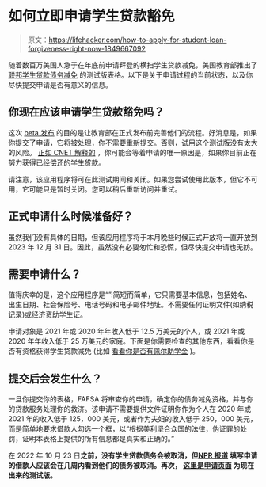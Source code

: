 # 如何立即申请学生贷款豁免

> 原文：<https://lifehacker.com/how-to-apply-for-student-loan-forgiveness-right-now-1849667092>

随着数百万美国人急于在年底前申请拜登的横扫学生贷款减免，美国教育部推出了 [联邦学生贷款债务减免](https://studentaid.gov/debt-relief/application) 的测试版表格。以下是关于申请过程的当前状态，以及你尽快提交申请是否有意义的信息。



## 你现在应该申请学生贷款豁免吗？

这次 [beta 发布](https://studentaid.gov/debt-relief/application) 的目的是让教育部在正式发布前完善他们的流程。好消息是，如果你提交了申请，它将被处理，你不需要重新提交。否则，试用这个测试版没有太大的风险。 [正如 CNET 解释的](https://www.cnet.com/personal-finance/loans/how-to-apply-for-student-loan-debt-relief-now-with-beta-version-of-form/) ，你可能会等着申请的唯一原因是，如果你目前正在努力获得已经偿还的学生贷款。

请注意，该应用程序将可在此测试期间和关闭。如果您尝试使用此版本，但它不可用，它可能只是暂时关闭。您可以稍后重新访问并重试。

## 正式申请什么时候准备好？

虽然我们没有具体的日期，但该应用程序将于本月晚些时候正式开放将一直开放到 2023 年 12 月 31 日。因此，虽然没有必要匆忙和恐慌，但尽快提交申请也无妨。

## **需要申请什么？**

值得庆幸的是，这个应用程序是“”:简短而简单，它只需要基本信息，包括姓名、出生日期、社会保险号、电话号码和电子邮件地址。不需要任何证明文件(如纳税记录)或经济资助学生证。

申请对象是 2021 年或 2020 年年收入低于 12.5 万美元的个人，或 2021 年或 2020 年年收入低于 25 万美元的家庭。下面是你需要检查的其他东西，看看你是否有资格获得学生贷款减免 (比如 [看看你是否有佩尔助学金](https://lifehacker.com/how-to-find-out-if-you-have-a-pell-grant-1849453465) )。

## 提交后会发生什么？

一旦你提交你的表格，FAFSA 将审查你的申请，确定你的债务减免资格，并与你的贷款服务处理你的救济。该申请不需要提供文件证明你作为个人在 2020 年或 2021 年的收入低于 125，000 美元，或者作为夫妇的收入低于 250，000 美元，而是简单地要求借款人勾选一个框，以“根据美利坚合众国的法律，伪证罪的处罚，证明本表格上提供的所有信息都是真实和正确的。”

在 2022 年 10 月 23 日**之前，没有学生贷款债务会被取消，但[NPR 报道](https://www.npr.org/2022/10/11/1128046324/biden-student-loans-debt-forgiveness-application) 填写申请的借款人应该会在几周内看到他们的债务被取消。再次， [这里是申请页面](https://studentaid.gov/debt-relief/application) 为现在出来的测试版。**